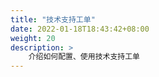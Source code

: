 ```yaml
---
title: "技术支持工单"
date: 2022-01-18T18:43:42+08:00
weight: 20
description: >
    介绍如何配置、使用技术支持工单
---
```


